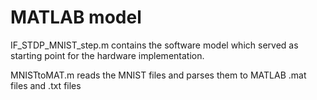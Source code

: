 # MATLAB model

IF_STDP_MNIST_step.m contains the software model which served as starting point for the hardware implementation.

MNISTtoMAT.m reads the MNIST files and parses them to MATLAB .mat files and .txt files
